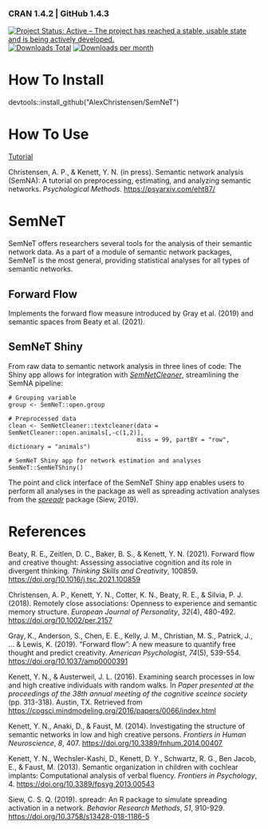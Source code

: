 ### CRAN 1.4.2 | GitHub 1.4.3

[![Project Status: Active – The project has reached a stable, usable state and is being actively developed.](https://www.repostatus.org/badges/latest/active.svg)](https://www.repostatus.org/#active)[![Downloads Total](https://cranlogs.r-pkg.org/badges/grand-total/SemNeT?color=brightgreen)](https://cran.r-project.org/package=SemNeT) [![Downloads per month](http://cranlogs.r-pkg.org/badges/SemNeT?color=brightgreen)](https://cran.r-project.org/package=SemNeT) 

# How To Install
devtools::install_github("AlexChristensen/SemNeT")

# How To Use
[Tutorial](https://psyarxiv.com/eht87/)

Christensen, A. P., & Kenett, Y. N. (in press). Semantic network analysis (SemNA): A tutorial on preprocessing, estimating, and analyzing semantic networks. *Psychological Methods*. https://psyarxiv.com/eht87/

# SemNeT
SemNeT offers researchers several tools for the analysis of their semantic network data. As a part of a module of semantic network packages, SemNeT is the most general, providing statistical analyses for all types of semantic networks.

## Forward Flow
Implements the forward flow measure introduced by Gray et al. (2019) and semantic spaces from Beaty et al. (2021).

## SemNeT Shiny
From raw data to semantic network analysis in three lines of code: The Shiny app allows for integration with [*SemNetCleaner*](https://github.com/AlexChristensen/SemNetCleaner), streamlining the SemNA pipeline:
```
# Grouping variable
group <- SemNeT::open.group

# Preprocessed data
clean <- SemNetCleaner::textcleaner(data = SemNetCleaner::open.animals[,-c(1,2)],
                                    miss = 99, partBY = "row", dictionary = "animals")

# SemNeT Shiny app for network estimation and analyses
SemNeT::SemNeTShiny()
```

The point and click interface of the SemNeT Shiny app enables users to perform all analyses in the package as well as spreading activation analyses from the [*spreadr*](https://github.com/csqsiew/spreadr) package (Siew, 2019).

# References
Beaty, R. E., Zeitlen, D. C., Baker, B. S., & Kenett, Y. N. (2021).
Forward flow and creative thought: Assessing associative cognition and its role in divergent thinking.
*Thinking Skills and Creativity*, 100859. https://doi.org/10.1016/j.tsc.2021.100859

Christensen, A. P., Kenett, Y. N., Cotter, K. N., Beaty, R. E., & Silvia, P. J. (2018).
Remotely close associations: Openness to experience and semantic memory structure.
*European Journal of Personality*, *32*(4), 480-492. https://doi.org/10.1002/per.2157

Gray, K., Anderson, S., Chen, E. E., Kelly, J. M., Christian, M. S., Patrick, J., ... & Lewis, K. (2019).
“Forward flow”: A new measure to quantify free thought and predict creativity.
*American Psychologist*, *74*(5), 539-554. https://doi.org/10.1037/amp0000391

Kenett, Y. N., & Austerweil, J. L. (2016). Examining search processes in low and high creative individuals with random walks.
In *Paper presented at the proceedings of the 38th annual meeting of the cognitive sceince society* (pp. 313-318). Austin, TX. Retrieved from https://cogsci.mindmodeling.org/2016/papers/0066/index.html

Kenett, Y. N., Anaki, D., & Faust, M. (2014). Investigating the structure of semantic networks in low and high creative persons.
*Frontiers in Human Neuroscience*, *8*, 407. https://doi.org/10.3389/fnhum.2014.00407

Kenett, Y. N., Wechsler-Kashi, D., Kenett, D. Y., Schwartz, R. G., Ben Jacob, E., & Faust, M. (2013).
Semantic organization in children with cochlear implants: Computational analysis of verbal fluency.
*Frontiers in Psychology*, 4. https://doi.org/10.3389/fpsyg.2013.00543

Siew, C. S. Q. (2019).
spreadr: An R package to simulate spreading activation in a network.
*Behavior Research Methods*, *51*, 910-929. https://doi.org/10.3758/s13428-018-1186-5
